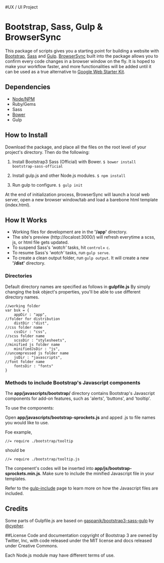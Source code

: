#UX / UI Project




# Bootstrap, Sass, Gulp & BrowserSync

This package of scripts gives you a starting point for building a website with [Bootstrap](http://getbootstrap.com/), [Sass](http://sass-lang.com/) and [Gulp](http://gulpjs.com/). [BrowserSync](http://www.browsersync.io/) built into the package allows you to confirm every code changes in a browser window on the fly. It is hoped to make your workflow faster, and more functionalities will be added until it can be used as a true alternative to [Google Web Starter Kit](https://github.com/google/web-starter-kit).

## Dependencies
- [Node/NPM](http://nodejs.org/)
- Ruby/Gems
- Sass
- [Bower](http://bower.io/)
- Gulp

## How to Install
Download the package, and place all the files on the root level of your project's directory. Then do the following:

1. Install Bootstrap3 Sass (Official) with Bower.
`$ bower install bootstrap-sass-official`

2. Install gulp.js and other Node.js modules.
`$ npm install`

3. Run gulp to configure.
`$ gulp init`

At the end of initialization process, BrowserSync will launch a local web server, open a new browser window/tab and load a barebone html template (index.html).

## How It Works
- Working files for development are in the **'/app'** directory.
- The site's preview (http://localost:3000/) will refresh everytime a scss, js, or html file gets updated.
- To suspend Sass's _'watch'_ tasks, hit `control`+ `c`.
- To resume Sass's _'watch'_ tasks, run `gulp serve`.
- To create a clean output folder, run `gulp output`. It will create a new **'/dist'** directory.

### Directories
Default directory names are specified as follows in **gulpfile.js** By simply changing the bsk object's properties, you'll be able to use different directory names.

```
//working folder
var bsk = {
	appDir : "app",
//folder for distribution
	distDir :"dist",
//css folder name
	cssDir : "css",
//scss folder name
	scssDir : "stylesheets",
//minified js folder name
	minifiedJsDir : "js",
//uncompressed js folder name
	jsDir : "javascripts",
//font folder name
	fontsDir : "fonts"
}

```

### Methods to include Bootstrap's Javascript components

The **app/javascripts/bootstrap/** directory contains Bootstrap's Javascript components for add-on features, such as 'alerts', 'buttons', and 'tooltip'.

To use the components:

Open **app/javascripts/bootstrap-sprockets.js** and apped .js to file names you would like to use.

Foe example,

`//= require ./bootstrap/tooltip`

should be

`//= require ./bootstrap/tooltip.js`

The conpenent's codes will be inserted into **app/js/bootstrap-sprockets.min.js**. Make sure to include the minified Javascript file in your templates.

Refer to the [gulp-include](https://www.npmjs.org/package/gulp-include) page to learn more on how the Javascript files are included.

## Credits
Some parts of Gulpfile.js are based on [gaspanik/bootstrap3-sass-gulp](https://github.com/gaspanik/bootstrap3-sass-gulp) by [@cypher](twitter.com/cipher).

##License
Code and documentation copyright of Bootstrap 3 are owned by Twitter, Inc, with code released under the MIT license and docs released under Creative Commons.

Each Node.js module may have different terms of use.
